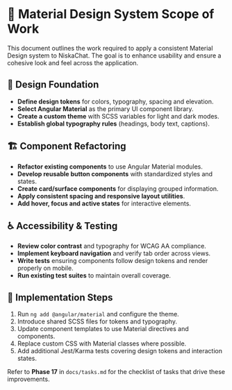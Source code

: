 # 📐 Material Design System Scope of Work

This document outlines the work required to apply a consistent Material Design system to NiskaChat. The goal is to enhance usability and ensure a cohesive look and feel across the application.

## 🎨 Design Foundation

- **Define design tokens** for colors, typography, spacing and elevation.
- **Select Angular Material** as the primary UI component library.
- **Create a custom theme** with SCSS variables for light and dark modes.
- **Establish global typography rules** (headings, body text, captions).

## 🏗️ Component Refactoring

- **Refactor existing components** to use Angular Material modules.
- **Develop reusable button components** with standardized styles and states.
- **Create card/surface components** for displaying grouped information.
- **Apply consistent spacing and responsive layout utilities**.
- **Add hover, focus and active states** for interactive elements.

## ♿ Accessibility & Testing

- **Review color contrast** and typography for WCAG AA compliance.
- **Implement keyboard navigation** and verify tab order across views.
- **Write tests** ensuring components follow design tokens and render properly on mobile.
- **Run existing test suites** to maintain overall coverage.

## 🚀 Implementation Steps

1. Run `ng add @angular/material` and configure the theme.
2. Introduce shared SCSS files for tokens and typography.
3. Update component templates to use Material directives and components.
4. Replace custom CSS with Material classes where possible.
5. Add additional Jest/Karma tests covering design tokens and interaction states.

Refer to **Phase 17** in `docs/tasks.md` for the checklist of tasks that drive these improvements.
